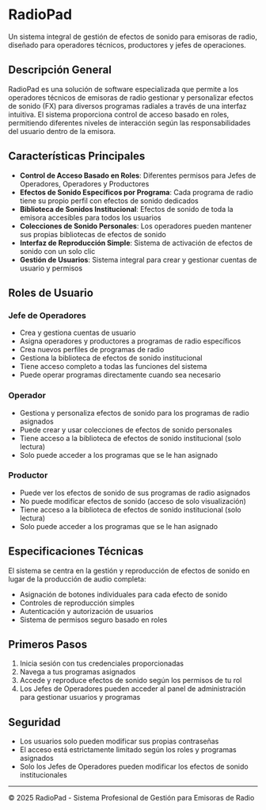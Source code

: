 # RadioPad

Un sistema integral de gestión de efectos de sonido para emisoras de radio, diseñado para operadores técnicos, productores y jefes de operaciones.

## Descripción General

RadioPad es una solución de software especializada que permite a los operadores técnicos de emisoras de radio gestionar y personalizar efectos de sonido (FX) para diversos programas radiales a través de una interfaz intuitiva. El sistema proporciona control de acceso basado en roles, permitiendo diferentes niveles de interacción según las responsabilidades del usuario dentro de la emisora.

## Características Principales

- **Control de Acceso Basado en Roles**: Diferentes permisos para Jefes de Operadores, Operadores y Productores
- **Efectos de Sonido Específicos por Programa**: Cada programa de radio tiene su propio perfil con efectos de sonido dedicados
- **Biblioteca de Sonidos Institucional**: Efectos de sonido de toda la emisora accesibles para todos los usuarios
- **Colecciones de Sonido Personales**: Los operadores pueden mantener sus propias bibliotecas de efectos de sonido
- **Interfaz de Reproducción Simple**: Sistema de activación de efectos de sonido con un solo clic
- **Gestión de Usuarios**: Sistema integral para crear y gestionar cuentas de usuario y permisos

## Roles de Usuario

### Jefe de Operadores
- Crea y gestiona cuentas de usuario
- Asigna operadores y productores a programas de radio específicos
- Crea nuevos perfiles de programas de radio
- Gestiona la biblioteca de efectos de sonido institucional
- Tiene acceso completo a todas las funciones del sistema
- Puede operar programas directamente cuando sea necesario

### Operador
- Gestiona y personaliza efectos de sonido para los programas de radio asignados
- Puede crear y usar colecciones de efectos de sonido personales
- Tiene acceso a la biblioteca de efectos de sonido institucional (solo lectura)
- Solo puede acceder a los programas que se le han asignado

### Productor
- Puede ver los efectos de sonido de sus programas de radio asignados
- No puede modificar efectos de sonido (acceso de solo visualización)
- Tiene acceso a la biblioteca de efectos de sonido institucional (solo lectura)
- Solo puede acceder a los programas que se le han asignado

## Especificaciones Técnicas

El sistema se centra en la gestión y reproducción de efectos de sonido en lugar de la producción de audio completa:

- Asignación de botones individuales para cada efecto de sonido
- Controles de reproducción simples
- Autenticación y autorización de usuarios
- Sistema de permisos seguro basado en roles

## Primeros Pasos

1. Inicia sesión con tus credenciales proporcionadas
2. Navega a tus programas asignados
3. Accede y reproduce efectos de sonido según los permisos de tu rol
4. Los Jefes de Operadores pueden acceder al panel de administración para gestionar usuarios y programas

## Seguridad

- Los usuarios solo pueden modificar sus propias contraseñas
- El acceso está estrictamente limitado según los roles y programas asignados
- Solo los Jefes de Operadores pueden modificar los efectos de sonido institucionales

---

© 2025 RadioPad - Sistema Profesional de Gestión para Emisoras de Radio